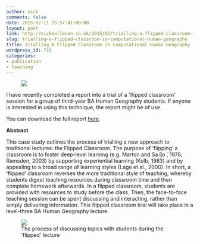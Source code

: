 ```yaml
---
author: nick
comments: false
date: 2015-02-11 15:57:41+00:00
layout: post
link: http://nickmalleson.co.uk/2015/02/trialling-a-flipped-classroom-in-computational-human-geography/
slug: trialling-a-flipped-classroom-in-computational-human-geography
title: Trialling A Flipped Classroom in Computational Human Geography
wordpress_id: 715
categories:
- publication
- teaching
---
```



<figure class="left" style="width:200px;">
  <img src="{{site.url}}/{{site.baseurl}}/wp-content/uploads/2015/02/ulta_report-title_page-212x300.jpg" />
  <figcaption></figcaption>
</figure>

I have recently completed a report into a trial of a 'flipped classroom' session for a group of third-year BA Human Geography students. If anyone is interested in using this technique, the report might be of use.

You can download the full report [here](http://nickmalleson.co.uk/wp-content/uploads/2015/02/ulta_report1.pdf).

**Abstract**

This case study outlines the process of trialling a new approach to traditional lectures: the Flipped Classroom. The purpose of ‘flipping’ a classroom is to foster deep-level learning (e.g. Marton and Sa ̈ljo ̈, 1976; Ramsden, 2003) by supporting experiential learning (Kolb, 1983) and by appealing to a broad range of learning styles (Lage et al., 2000). In short, a ‘flipped’ classroom reverses the more traditional style of teaching, whereby students digest teaching resources during classroom time and then complete homework afterwards. In a flipped classroom, students are provided with resources to study before the class. Then, the face-to-face teaching session can be spent discussing and interacting, rather than simply delivering information. This flipped classroom trial will take place in a level-three BA Human Geography lecture.

<figure>
  <img src="{{site.url}}/{{site.baseurl}}//wp-content/uploads/2015/02/flipped_activities.png" />
  <figcaption>The process of discussing topics with students during the 'flipped' lecture</figcaption>
</figure>


